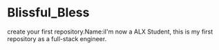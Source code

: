 # Blissful_Bless
create your first repository.Name:iI'm now a ALX Student, this is my first repository as a full-stack engineer. 

